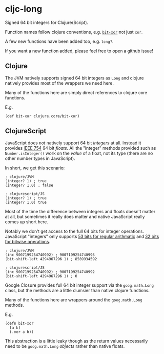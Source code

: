 # cljc-long

Signed 64 bit integers for Clojure(Script).

Function names follow clojure conventions, e.g. [`bit-xor`](https://clojuredocs.org/clojure.core/bit-xor) not just `xor`.

A few new functions have been added too, e.g. `long?`.

If you want a new function added, please feel free to open a github issue!

## Clojure

The JVM natively supports signed 64 bit integers as `Long` and clojure natively provides most of the wrappers we need here.

Many of the functions here are simply direct references to clojure core functions.

E.g.

```
(def bit-xor clojure.core/bit-xor)
```

## ClojureScript

JavaScript does _not_ natively support 64 bit _integers_ at all. Instead it provides [IEEE 754](https://en.wikipedia.org/wiki/Double-precision_floating-point_format) 64 bit _floats_. All the "integer" methods provided such as `Number.isInteger()` work on the _value_ of a float, not its type (there are no other number types in JavaScript).

In short, we get this scenario:

```
; clojure/JVM
(integer? 1) ; true
(integer? 1.0) ; false

; clojurescript/JS
(integer? 1) ; true
(integer? 1.0) true
```

Most of the time the difference between integers and floats doesn't matter at all, but sometimes it really does matter and native JavaScript really comes up short here.

Notably we don't get access to the full 64 bits for integer operations. JavaScript "integers" only supports [53 bits for regular arithmatic](https://developer.mozilla.org/en-US/docs/Web/JavaScript/Reference/Global_Objects/Number/MAX_SAFE_INTEGER) and [32 bits for bitwise operations](https://developer.mozilla.org/en-US/docs/Web/JavaScript/Reference/Operators/Bitwise_Operators).

```
; clojure/JVM
(inc 9007199254740992) ; 9007199254740993
(bit-shift-left 4294967296 1) ; 8589934592

; clojurescript/JS
(inc 9007199254740992) ; 9007199254740992
(bit-shift-left 4294967296 1) ; 0
```

Google Closure provides full 64 bit integer support via the `goog.math.Long` class, but the methods are a little clumsier than native clojure functions.

Many of the functions here are wrappers around the `goog.math.Long` methods.

E.g.

```
(defn bit-xor
  [a b]
  (.xor a b))
```

This abstraction is a little leaky though as the return values necessarily need to be `goog.math.Long` _objects_ rather than native floats.
